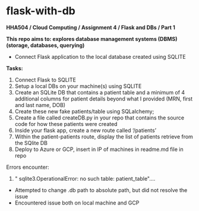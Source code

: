 # flask-with-db
**HHA504 / Cloud Computing / Assignment 4 / Flask and DBs / Part 1**

**This repo aims to: explores database management systems (DBMS) (storage, databases, querying)**
- Connect Flask application to the local database created using SQLITE

**Tasks:**
1. Connect Flask to SQLITE
2. Setup a local DBs on your machine(s) using SQLITE
3. Create an SQLite DB that contains a patient table and a minimum of 4 additional columns for patient details beyond what I provided (MRN, first and last name, DOB)
4. Create these new fake patients/table using SQLalchemy;
5. Create a file called createDB.py in your repo that contains the source code for how these patients were created
6. Inside your flask app, create a new route called ‘/patients’
7. Within the patient-patients route, display the list of patients retrieve from the SQlite DB
8. Deploy to Azure or GCP, insert in IP of machines in readme.md file in repo



Errors encounter:
1. " sqlite3.OperationalError: no such table: patient_table"....
- Attempted to change .db path to absolute path, but did not resolve the issue
- Encountered issue both on local machine and GCP